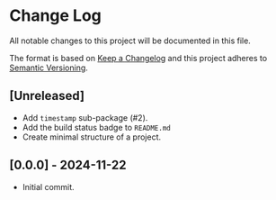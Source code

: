 # Change Log
All notable changes to this project will be documented in this file.

The format is based on [Keep a Changelog](https://keepachangelog.com/)
and this project adheres to [Semantic Versioning](https://semver.org/).

## [Unreleased]
- Add `timestamp` sub-package (#2).
- Add the build status badge to `README.md`
- Create minimal structure of a project.

## [0.0.0] - 2024-11-22
- Initial commit.
